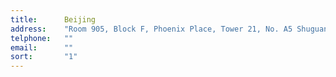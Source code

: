 ```yaml
---
title:      Beijing
address:    "Room 905, Block F, Phoenix Place, Tower 21, No. A5 Shuguangxili, Chaoyang District, Beijing, 100028"
telphone:   ""
email:      ""
sort:       "1"
---
```

